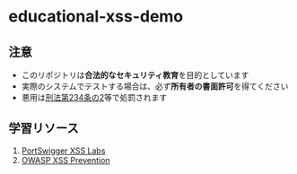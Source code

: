 # educational-xss-demo

## 注意
- このリポジトリは**合法的なセキュリティ教育**を目的としています
- 実際のシステムでテストする場合は、必ず**所有者の書面許可**を得てください
- 悪用は[刑法第234条の2](https://elaws.e-gov.go.jp/document?lawid=140AC0000000045)等で処罰されます

## 学習リソース
1. [PortSwigger XSS Labs](https://portswigger.net/web-security/cross-site-scripting)
2. [OWASP XSS Prevention](https://cheatsheetseries.owasp.org/cheatsheets/Cross_Site_Scripting_Prevention_Cheat_Sheet.html)
